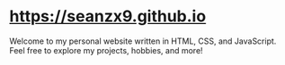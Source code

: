# https://seanzx9.github.io
Welcome to my personal website written in HTML, CSS, and JavaScript. Feel free to explore my projects, hobbies, and more!
